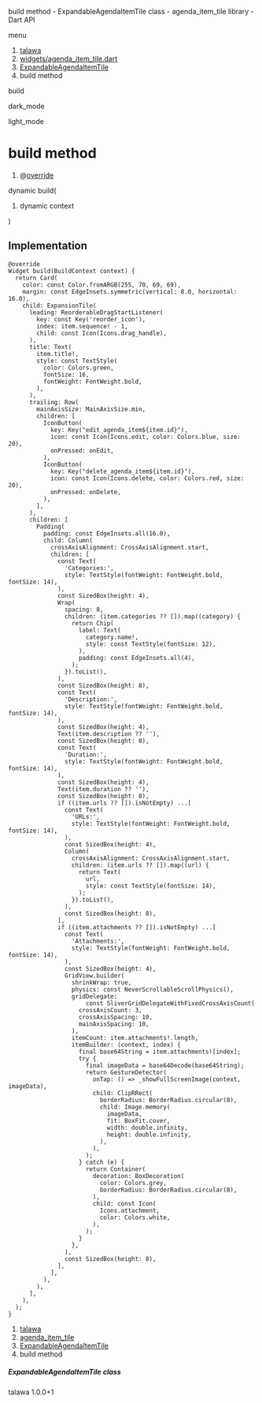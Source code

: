 




build method - ExpandableAgendaItemTile class - agenda\_item\_tile library - Dart API







menu

1. [talawa](../../index.html)
2. [widgets/agenda\_item\_tile.dart](../../file-___home_harshil_Desktop_open-source_palisadoes_talawa_lib_widgets_agenda_item_tile/)
3. [ExpandableAgendaItemTile](../../file-___home_harshil_Desktop_open-source_palisadoes_talawa_lib_widgets_agenda_item_tile/ExpandableAgendaItemTile-class.html)
4. build method

build


dark\_mode

light\_mode




# build method


1. @[override](https://api.flutter.dev/flutter/dart-core/override-constant.html)

dynamic
build(

1. dynamic context

)

## Implementation

```
@override
Widget build(BuildContext context) {
  return Card(
    color: const Color.fromARGB(255, 70, 69, 69),
    margin: const EdgeInsets.symmetric(vertical: 8.0, horizontal: 16.0),
    child: ExpansionTile(
      leading: ReorderableDragStartListener(
        key: const Key('reorder_icon'),
        index: item.sequence! - 1,
        child: const Icon(Icons.drag_handle),
      ),
      title: Text(
        item.title!,
        style: const TextStyle(
          color: Colors.green,
          fontSize: 16,
          fontWeight: FontWeight.bold,
        ),
      ),
      trailing: Row(
        mainAxisSize: MainAxisSize.min,
        children: [
          IconButton(
            key: Key("edit_agenda_item${item.id}"),
            icon: const Icon(Icons.edit, color: Colors.blue, size: 20),
            onPressed: onEdit,
          ),
          IconButton(
            key: Key("delete_agenda_item${item.id}"),
            icon: const Icon(Icons.delete, color: Colors.red, size: 20),
            onPressed: onDelete,
          ),
        ],
      ),
      children: [
        Padding(
          padding: const EdgeInsets.all(16.0),
          child: Column(
            crossAxisAlignment: CrossAxisAlignment.start,
            children: [
              const Text(
                'Categories:',
                style: TextStyle(fontWeight: FontWeight.bold, fontSize: 14),
              ),
              const SizedBox(height: 4),
              Wrap(
                spacing: 8,
                children: (item.categories ?? []).map((category) {
                  return Chip(
                    label: Text(
                      category.name!,
                      style: const TextStyle(fontSize: 12),
                    ),
                    padding: const EdgeInsets.all(4),
                  );
                }).toList(),
              ),
              const SizedBox(height: 8),
              const Text(
                'Description:',
                style: TextStyle(fontWeight: FontWeight.bold, fontSize: 14),
              ),
              const SizedBox(height: 4),
              Text(item.description ?? ''),
              const SizedBox(height: 8),
              const Text(
                'Duration:',
                style: TextStyle(fontWeight: FontWeight.bold, fontSize: 14),
              ),
              const SizedBox(height: 4),
              Text(item.duration ?? ''),
              const SizedBox(height: 8),
              if ((item.urls ?? []).isNotEmpty) ...[
                const Text(
                  'URLs:',
                  style: TextStyle(fontWeight: FontWeight.bold, fontSize: 14),
                ),
                const SizedBox(height: 4),
                Column(
                  crossAxisAlignment: CrossAxisAlignment.start,
                  children: (item.urls ?? []).map((url) {
                    return Text(
                      url,
                      style: const TextStyle(fontSize: 14),
                    );
                  }).toList(),
                ),
                const SizedBox(height: 8),
              ],
              if ((item.attachments ?? []).isNotEmpty) ...[
                const Text(
                  'Attachments:',
                  style: TextStyle(fontWeight: FontWeight.bold, fontSize: 14),
                ),
                const SizedBox(height: 4),
                GridView.builder(
                  shrinkWrap: true,
                  physics: const NeverScrollableScrollPhysics(),
                  gridDelegate:
                      const SliverGridDelegateWithFixedCrossAxisCount(
                    crossAxisCount: 3,
                    crossAxisSpacing: 10,
                    mainAxisSpacing: 10,
                  ),
                  itemCount: item.attachments!.length,
                  itemBuilder: (context, index) {
                    final base64String = item.attachments![index];
                    try {
                      final imageData = base64Decode(base64String);
                      return GestureDetector(
                        onTap: () => _showFullScreenImage(context, imageData),
                        child: ClipRRect(
                          borderRadius: BorderRadius.circular(8),
                          child: Image.memory(
                            imageData,
                            fit: BoxFit.cover,
                            width: double.infinity,
                            height: double.infinity,
                          ),
                        ),
                      );
                    } catch (e) {
                      return Container(
                        decoration: BoxDecoration(
                          color: Colors.grey,
                          borderRadius: BorderRadius.circular(8),
                        ),
                        child: const Icon(
                          Icons.attachment,
                          color: Colors.white,
                        ),
                      );
                    }
                  },
                ),
                const SizedBox(height: 8),
              ],
            ],
          ),
        ),
      ],
    ),
  );
}
```

 


1. [talawa](../../index.html)
2. [agenda\_item\_tile](../../file-___home_harshil_Desktop_open-source_palisadoes_talawa_lib_widgets_agenda_item_tile/)
3. [ExpandableAgendaItemTile](../../file-___home_harshil_Desktop_open-source_palisadoes_talawa_lib_widgets_agenda_item_tile/ExpandableAgendaItemTile-class.html)
4. build method

##### ExpandableAgendaItemTile class





talawa
1.0.0+1






